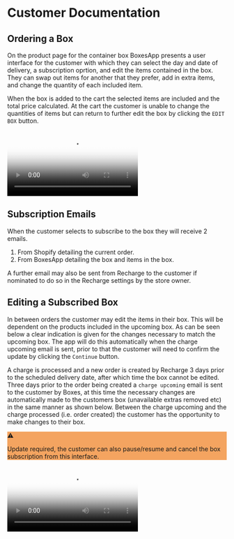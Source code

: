 # Customer Documentation

## Ordering a Box

On the product page for the container box BoxesApp presents a user interface
for the customer with which they can select the day and date of delivery, a
subscription oprtion, and edit the items contained in the box. They can swap
out items for another that they prefer, add in extra items, and change the
quantity of each included item.

When the box is added to the cart the selected items are included and the total
price calculated. At the cart the customer is unable to change the quantities
of items but can return to further edit the box by clicking the `EDIT BOX`
button.

<video class="w-100" controls poster="ClientOrderBoxWidget.png">
  <source src="ClientOrderBoxWidget.mov" type="video/mp4">
Your browser does not support the video tag.
</video>

## Subscription Emails

When the customer selects to subscribe to the box they will receive 2 emails.

1. From Shopify detailing the current order.
2. From BoxesApp detailing the box and items in the box.

A further email may also be sent from Recharge to the customer if nominated to
do so in the Recharge settings by the store owner.

## Editing a Subscribed Box

In between orders the customer may edit the items in their box. This will be
dependent on the products included in the upcoming box. As can be seen below a
clear indication is given for the changes necessary to match the upcoming box.
The app will do this automatically when the charge upcoming email is sent,
prior to that the customer will need to confirm the update by clicking the
`Continue` button.

A charge is processed and a new order is created by Recharge 3 days prior to
the scheduled delivery date, after which time the box cannot be edited. Three
days prior to the order being created a `charge upcoming` email is sent to the
customer by Boxes, at this time the necessary changes are automatically made to
the customers box (unavailable extras removed etc) in the same manner as shown
below. Between the charge upcoming and the charge processed (i.e. order
created) the customer has the opportunity to make changes to their box.

<div class="alert items-center flex ba b--black br2 ph3 pv2 mb3 black-80" 
  style="background-color: sandybrown" role="alert">
<div class="f1 w-10 tc"><span class="v-mid">&#9888;</span></div>
<p class="lh-copy w-90 pt2">
Update required, the customer can also pause/resume and cancel the box subscription from this interface.  
</p>
</div>

<video class="w-100" controls poster="ClientSubscriptionBoxWidget.png">
  <source src="ClientSubscriptionBoxWidget.mov" type="video/mp4">
Your browser does not support the video tag.
</video>

